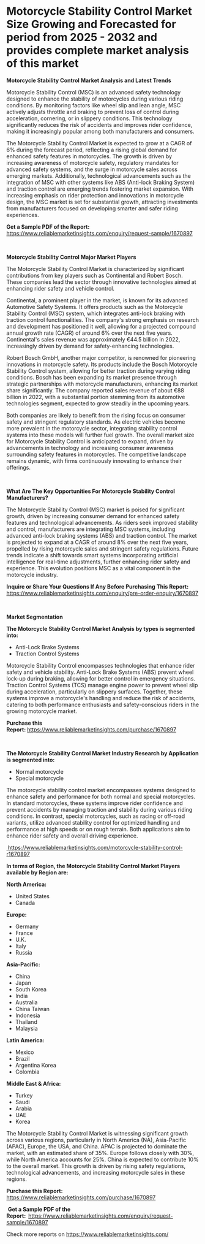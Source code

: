 <p><h1>Motorcycle Stability Control Market Size Growing and Forecasted for period from 2025 - 2032 and provides complete market analysis of this market</h1></p><p><strong>Motorcycle Stability Control Market Analysis and Latest Trends</strong></p>
<p><p>Motorcycle Stability Control (MSC) is an advanced safety technology designed to enhance the stability of motorcycles during various riding conditions. By monitoring factors like wheel slip and lean angle, MSC actively adjusts throttle and braking to prevent loss of control during acceleration, cornering, or in slippery conditions. This technology significantly reduces the risk of accidents and improves rider confidence, making it increasingly popular among both manufacturers and consumers.</p><p>The Motorcycle Stability Control Market is expected to grow at a CAGR of 6% during the forecast period, reflecting a rising global demand for enhanced safety features in motorcycles. The growth is driven by increasing awareness of motorcycle safety, regulatory mandates for advanced safety systems, and the surge in motorcycle sales across emerging markets. Additionally, technological advancements such as the integration of MSC with other systems like ABS (Anti-lock Braking System) and traction control are emerging trends fostering market expansion. With increasing emphasis on rider protection and innovations in motorcycle design, the MSC market is set for substantial growth, attracting investments from manufacturers focused on developing smarter and safer riding experiences.</p></p>
<p><strong>Get a Sample PDF of the Report:&nbsp;</strong> <a href="https://www.reliablemarketinsights.com/enquiry/request-sample/1670897?utm_campaign=2013&utm_medium=2&utm_source=Github&utm_content=ia&utm_term=25032025&utm_id=motorcycle-stability-control">https://www.reliablemarketinsights.com/enquiry/request-sample/1670897</a></p>
<p>&nbsp;</p>
<p><strong>Motorcycle Stability Control Major Market Players</strong></p>
<p><p>The Motorcycle Stability Control Market is characterized by significant contributions from key players such as Continental and Robert Bosch. These companies lead the sector through innovative technologies aimed at enhancing rider safety and vehicle control.</p><p>Continental, a prominent player in the market, is known for its advanced Automotive Safety Systems. It offers products such as the Motorcycle Stability Control (MSC) system, which integrates anti-lock braking with traction control functionalities. The company's strong emphasis on research and development has positioned it well, allowing for a projected compound annual growth rate (CAGR) of around 6% over the next five years. Continental's sales revenue was approximately €44.5 billion in 2022, increasingly driven by demand for safety-enhancing technologies.</p><p>Robert Bosch GmbH, another major competitor, is renowned for pioneering innovations in motorcycle safety. Its products include the Bosch Motorcycle Stability Control system, allowing for better traction during varying riding conditions. Bosch has been expanding its market presence through strategic partnerships with motorcycle manufacturers, enhancing its market share significantly. The company reported sales revenue of about €88 billion in 2022, with a substantial portion stemming from its automotive technologies segment, expected to grow steadily in the upcoming years.</p><p>Both companies are likely to benefit from the rising focus on consumer safety and stringent regulatory standards. As electric vehicles become more prevalent in the motorcycle sector, integrating stability control systems into these models will further fuel growth. The overall market size for Motorcycle Stability Control is anticipated to expand, driven by advancements in technology and increasing consumer awareness surrounding safety features in motorcycles. The competitive landscape remains dynamic, with firms continuously innovating to enhance their offerings.</p></p>
<p>&nbsp;</p>
<p><strong>What Are The Key Opportunities For Motorcycle Stability Control Manufacturers?</strong></p>
<p><p>The Motorcycle Stability Control (MSC) market is poised for significant growth, driven by increasing consumer demand for enhanced safety features and technological advancements. As riders seek improved stability and control, manufacturers are integrating MSC systems, including advanced anti-lock braking systems (ABS) and traction control. The market is projected to expand at a CAGR of around 8% over the next five years, propelled by rising motorcycle sales and stringent safety regulations. Future trends indicate a shift towards smart systems incorporating artificial intelligence for real-time adjustments, further enhancing rider safety and experience. This evolution positions MSC as a vital component in the motorcycle industry.</p></p>
<p><strong>Inquire or Share Your Questions If Any Before Purchasing This Report:</strong> <a href="https://www.reliablemarketinsights.com/enquiry/pre-order-enquiry/1670897?utm_campaign=2013&utm_medium=2&utm_source=Github&utm_content=ia&utm_term=25032025&utm_id=motorcycle-stability-control">https://www.reliablemarketinsights.com/enquiry/pre-order-enquiry/1670897</a></p>
<p>&nbsp;</p>
<p><strong>Market Segmentation</strong></p>
<p><strong>The Motorcycle Stability Control Market Analysis by types is segmented into:</strong></p>
<p><ul><li>Anti-Lock Brake Systems</li><li>Traction Control Systems</li></ul></p>
<p><p>Motorcycle Stability Control encompasses technologies that enhance rider safety and vehicle stability. Anti-Lock Brake Systems (ABS) prevent wheel lock-up during braking, allowing for better control in emergency situations. Traction Control Systems (TCS) manage engine power to prevent wheel slip during acceleration, particularly on slippery surfaces. Together, these systems improve a motorcycle's handling and reduce the risk of accidents, catering to both performance enthusiasts and safety-conscious riders in the growing motorcycle market.</p></p>
<p><strong>Purchase this Report:&nbsp;</strong><a href="https://www.reliablemarketinsights.com/purchase/1670897?utm_campaign=2013&utm_medium=2&utm_source=Github&utm_content=ia&utm_term=25032025&utm_id=motorcycle-stability-control">https://www.reliablemarketinsights.com/purchase/1670897</a></p>
<p>&nbsp;</p>
<p><strong>The Motorcycle Stability Control Market Industry Research by Application is segmented into:</strong></p>
<p><ul><li>Normal motorcycle</li><li>Special motorcycle</li></ul></p>
<p><p>The motorcycle stability control market encompasses systems designed to enhance safety and performance for both normal and special motorcycles. In standard motorcycles, these systems improve rider confidence and prevent accidents by managing traction and stability during various riding conditions. In contrast, special motorcycles, such as racing or off-road variants, utilize advanced stability control for optimized handling and performance at high speeds or on rough terrain. Both applications aim to enhance rider safety and overall driving experience.</p></p>
<p><a href="https://www.reliablemarketinsights.com/motorcycle-stability-control-r1670897?utm_campaign=2013&utm_medium=2&utm_source=Github&utm_content=ia&utm_term=25032025&utm_id=motorcycle-stability-control">&nbsp;https://www.reliablemarketinsights.com/motorcycle-stability-control-r1670897</a></p>
<p><strong>In terms of Region, the Motorcycle Stability Control Market Players available by Region are:</strong></p>
<p>
    <p> <strong> North America: </strong>
        <ul>
            <li>United States</li>
            <li>Canada</li>
        </ul>
        </p> 
    <p> <strong> Europe: </strong>
        <ul>
            <li>Germany</li>
            <li>France</li>
            <li>U.K.</li>
            <li>Italy</li>
            <li>Russia</li>
        </ul>
        </p> 
    <p> <strong> Asia-Pacific: </strong>
        <ul>
            <li>China</li>
            <li>Japan</li>
            <li>South Korea</li>
            <li>India</li>
            <li>Australia</li>
            <li>China Taiwan</li>
            <li>Indonesia</li>
            <li>Thailand</li>
            <li>Malaysia</li>
        </ul>
        </p> 
    <p> <strong> Latin America: </strong>
        <ul>
            <li>Mexico</li>
            <li>Brazil</li>
            <li>Argentina Korea</li>
            <li>Colombia</li>
        </ul>
        </p> 
    <p> <strong> Middle East & Africa: </strong>
        <ul>
            <li>Turkey</li>
            <li>Saudi</li>
            <li>Arabia</li>
            <li>UAE</li>
            <li>Korea</li>
        </ul>
    </p>
    </p>
<p><p>The Motorcycle Stability Control Market is witnessing significant growth across various regions, particularly in North America (NA), Asia-Pacific (APAC), Europe, the USA, and China. APAC is projected to dominate the market, with an estimated share of 35%. Europe follows closely with 30%, while North America accounts for 25%. China is expected to contribute 10% to the overall market. This growth is driven by rising safety regulations, technological advancements, and increasing motorcycle sales in these regions.</p></p>
<p><strong>Purchase this Report: </strong><a href="https://www.reliablemarketinsights.com/purchase/1670897?utm_campaign=2013&utm_medium=2&utm_source=Github&utm_content=ia&utm_term=25032025&utm_id=motorcycle-stability-control">https://www.reliablemarketinsights.com/purchase/1670897</a></p>
<p>&nbsp;<strong>Get a Sample PDF of the Report:&nbsp;&nbsp;</strong><a href="https://www.reliablemarketinsights.com/enquiry/request-sample/1670897?utm_campaign=2013&utm_medium=2&utm_source=Github&utm_content=ia&utm_term=25032025&utm_id=motorcycle-stability-control">https://www.reliablemarketinsights.com/enquiry/request-sample/1670897</a></p>
<p><strong></strong></p>
<p>Check more reports on <a href="https://www.reliablemarketinsights.com/?utm_campaign=2013&utm_medium=2&utm_source=Github&utm_content=ia&utm_term=25032025&utm_id=motorcycle-stability-control">https://www.reliablemarketinsights.com/</a></p>